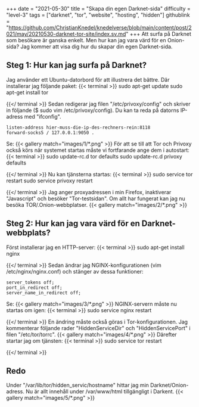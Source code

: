 +++
date = "2021-05-30"
title = "Skapa din egen Darknet-sida"
difficulty = "level-3"
tags = ["darknet", "tor", "website", "hosting", "hidden"]
githublink = "https://github.com/ChristianKnedel/knedelverse/blob/main/content/post/2021/may/20210530-darknet-tor-site/index.sv.md"
+++
Att surfa på Darknet som besökare är ganska enkelt. Men hur kan jag vara värd för en Onion-sida? Jag kommer att visa dig hur du skapar din egen Darknet-sida.
## Steg 1: Hur kan jag surfa på Darknet?
Jag använder ett Ubuntu-datorbord för att illustrera det bättre. Där installerar jag följande paket:
{{< terminal >}}
sudo apt-get update
sudo apt-get install tor 

{{</ terminal >}}
Sedan redigerar jag filen "/etc/privoxy/config" och skriver in följande ($ sudo vim /etc/privoxy/config). Du kan ta reda på datorns IP-adress med "ifconfig".
```
listen-address hier-muss-die-ip-des-rechners-rein:8118
forward-socks5 / 127.0.0.1:9050 .

```
Se:
{{< gallery match="images/1/*.png" >}}
För att se till att Tor och Privoxy också körs när systemet startas måste vi fortfarande ange dem i autostart:
{{< terminal >}}
sudo update-rc.d tor defaults
sudo update-rc.d privoxy defaults

{{</ terminal >}}
Nu kan tjänsterna startas:
{{< terminal >}}
sudo service tor restart
sudo service privoxy restart

{{</ terminal >}}
Jag anger proxyadressen i min Firefox, inaktiverar "Javascript" och besöker "Tor-testsidan". Om allt har fungerat kan jag nu besöka TOR/.Onion-webbplatser.
{{< gallery match="images/2/*.png" >}}

## Steg 2: Hur kan jag vara värd för en Darknet-webbplats?
Först installerar jag en HTTP-server:
{{< terminal >}}
sudo apt-get install nginx

{{</ terminal >}}
Sedan ändrar jag NGINX-konfigurationen (vim /etc/nginx/nginx.conf) och stänger av dessa funktioner:
```
server_tokens off;
port_in_redirect off;
server_name_in_redirect off;

```
Se:
{{< gallery match="images/3/*.png" >}}
NGINX-servern måste nu startas om igen:
{{< terminal >}}
sudo service nginx restart

{{</ terminal >}}
En ändring måste också göras i Tor-konfigurationen. Jag kommenterar följande rader "HiddenServiceDir" och "HiddenServicePort" i filen "/etc/tor/torrc".
{{< gallery match="images/4/*.png" >}}
Därefter startar jag om tjänsten:
{{< terminal >}}
sudo service tor restart

{{</ terminal >}}

## Redo
Under "/var/lib/tor/hidden_servic/hostname" hittar jag min Darknet/Onion-adress. Nu är allt innehåll under /var/www/html tillgängligt i Darkent.
{{< gallery match="images/5/*.png" >}}